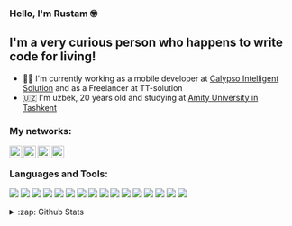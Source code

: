 ### Hello, I'm Rustam 🤓

## I'm a very curious person who happens to write code for living!
- 👨‍💻 I'm currently working as a mobile developer at [Calypso Intelligent Solution][calypso] and as a Freelancer at TT-solution
- 🇺🇿 I'm  uzbek, 20 years old and studying at [Amity University in Tashkent][amity]

### My networks:

[<img align="left" alt="usmanov_ru | Instagram" width="22px" src="https://upload.wikimedia.org/wikipedia/commons/thumb/a/a5/Instagram_icon.png/768px-Instagram_icon.png" />][instagram]
[<img align="left" alt="rustam_usmanov_ | Twitter" width="22px" src="https://logodownload.org/wp-content/uploads/2014/09/twitter-logo-2-1.png" />][twitter]
[<img align="left" alt="rustamusmanov | LinkedIn" width="22px" src="https://image.flaticon.com/icons/png/512/174/174857.png" />][linkedin]
[<img align="left" alt="nephore | Telegram" width="22px" src="https://upload.wikimedia.org/wikipedia/commons/thumb/5/5c/Telegram_Messenger.png/768px-Telegram_Messenger.png" />][telegram]

<br />

### Languages and Tools:

![](https://img.shields.io/badge/OS-MacOS-informational?style=flat&logo=apple&logoColor=white&color=999999)
![](https://img.shields.io/badge/OS-Widows-informational?style=flat&logo=windows&logoColor=white&color=blue)
![](https://img.shields.io/badge/Code-Flutter-informational?style=flat&logo=flutter&logoColor=white&color=00BFFF)
![](https://img.shields.io/badge/Code-Dart-informational?style=flat&logo=dart&logoColor=white&color=1E90FF)
![](https://img.shields.io/badge/Code-JavaScript-informational?style=flat&logo=javascript&logoColor=white&color=F7DF1E)
![](https://img.shields.io/badge/Code-HTML-informational?style=flat&logo=html5&logoColor=white&color=E34F26)
![](https://img.shields.io/badge/Code-CSS-informational?style=flat&logo=css3&logoColor=white&color=1572B6)
![](https://img.shields.io/badge/Code-Java-informational?style=flat&logo=java&logoColor=white&color=red)
![](https://img.shields.io/badge/Code-Kotlin-informational?style=flat&logo=kotlin&logoColor=white&color=purple)
![](https://img.shields.io/badge/Code-C_Programming-informational?style=flat&logo=C&logoColor=white&color=green)
![](https://img.shields.io/badge/Code-Python-informational?style=flat&logo=python&logoColor=white&color=darkblue)
![](https://img.shields.io/badge/Shell-Zsh-informational?style=flat&logo=gnu-bash&logoColor=white&color=4EAA25)
![](https://img.shields.io/badge/Cloud-Firebase-informational?style=flat&logo=firebase&logoColor=white&color=FFCA28)
![](https://img.shields.io/badge/Tools-VSCode-informational?style=flat&logo=visual-studio-code&logoColor=white&color=007ACC)
![](https://img.shields.io/badge/Tools-Git-informational?style=flat&logo=git&logoColor=white&color=F05032)
![](https://img.shields.io/badge/Tools-Github-informational?style=flat&logo=github&logoColor=white&color=181717)

<details>
  <summary>:zap: Github Stats</summary>

[![Rustam's github stats](https://github-readme-stats.avieira.vercel.app/api?username=usmanovrustam&count_private=true&show_icons=true)](https://github.com/anuraghazra/github-readme-stats)
<br />
[![Top Langs](https://github-readme-stats.avieira.vercel.app/api/top-langs/?username=usmanovrustam&objective-c&layout=compact)](https://github.com/anuraghazra/github-readme-stats)
</details>

[instagram]: https://instagram.com/usmanov_ru
[twitter]: https://twitter.com/rustam_usmanov_
[linkedin]: https://linkedin.com/in/rustamusmanov
[telegram]: https://www.t.me/nephore
[calypso]: https://calypso.uz
[amity]:https://amity.uz

